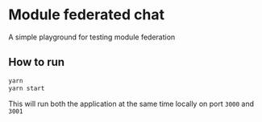 # Module federated chat
A simple playground for testing module federation

## How to run
```sh
yarn
yarn start
```

This will run both the application at the same time locally on port `3000` and `3001`
